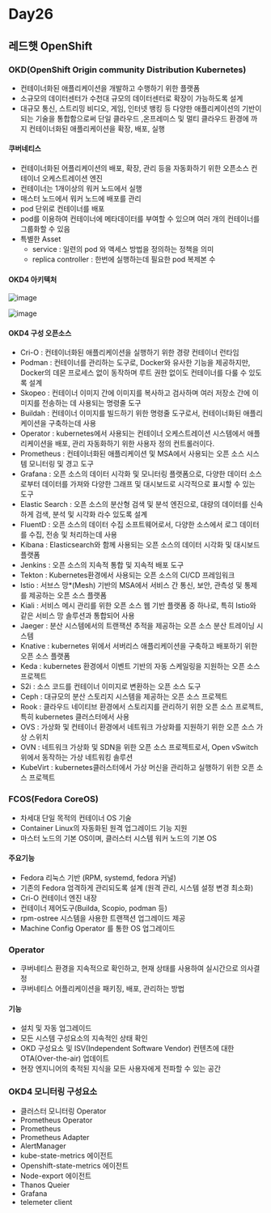 # Day26

## 레드햇 OpenShift

### OKD(OpenShift Origin community Distribution Kubernetes)
- 컨테이너화된 애플리케이션을 개발하고 수행하기 위한 플랫폼
- 소규모의 데이터센터가 수천대 규모의 데이터센터로 확장이 가능하도록 설계
- 대규모 통신, 스트리밍 비디오, 게임, 인터넷 뱅킹 등 다양한 애플리케이션의 기반이 되는 기술을 통합함으로써 단일 클라우드 ,온프레미스 및 멀티 클라우드 환경에 까지 컨테이너화된 애플리케이션을 확장, 배포, 실행

 #### 쿠버네티스

- 컨테이너화된 어플리케이션의 배포, 확장, 관리 등을 자동화하기 위한 오픈소스 컨테이너 오케스트레이션 엔진
- 컨테이너는 1개이상의 워커 노드에서 실행
- 매스터 노드에서 워커 노드에 배포를 관리
- pod 단위로 컨테이너를 배포
- pod를 이용하여 컨테이너에 메타데이터를 부여할 수 있으며 여러 개의 컨테이너를 그룹화할 수 있음
- 특별한 Asset
  - service : 일련의 pod 와 액세스 방법을 정의하는 정책을 의미
  - replica controller : 한번에 실행하는데 필요한 pod 복제본 수

#### OKD4 아키텍처
![image](https://github.com/JoEunSae/Metanet-Internship/assets/83803199/baed195d-5893-49bf-8314-81ec6c7597e6)

![image](https://github.com/JoEunSae/Metanet-Internship/assets/83803199/b56172ba-5a7b-415f-a427-2e201dd11476)

#### OKD4 구성 오픈소스
- Cri-O : 컨테이너화된 애플리케이션을 실행하기 위한 경량 컨테이너 런타임
- Podman : 컨테이너를 관리하는 도구로, Docker와 유사한 기능을 제공하지만, Docker의 데몬 프로세스 없이 동작하며 루트 권한 없이도 컨테이너를 다룰 수 있도록 설계
- Skopeo : 컨테이너 이미지 간에 이미지를 복사하고 검사하며 여러 저장소 간에 이미지를 전송하는 데 사용되는 명령줄 도구
- Buildah : 컨테이너 이미지를 빌드하기 위한 명령줄 도구로서, 컨테이너화된 애플리케이션을 구축하는데 사용
- Operator : kubernetes에서 사용되는 컨테이너 오케스트레이션 시스템에서 애플리케이션을 배포, 관리 자동화하기 위한 사용자 정의 컨트롤러이다.
- Prometheus : 컨테이너화된 애플리케이션 및 MSA에서 사용되는 오픈 소스 시스템 모니터링 및 경고 도구
- Grafana : 오픈 소스의 데이터 시각화 및 모니터링 플랫폼으로, 다양한 데이터 소스로부터 데이터를 가져와 다양한 그래프 및 대시보드로 시각적으로 표시할 수 있는 도구
- Elastic Search : 오픈 소스의 분산형 검색 및 분석 엔진으로, 대량의 데이터를 신속하게 검색, 분석 및 시각화 라수 있도록 설계
- FluentD : 오픈 소스의 데이터 수집 소프트웨어로서, 다양한 소스에서 로그 데이터를 수집, 전송 및 처리하는데 사용
- Kibana : Elasticsearch와 함께 사용되는 오픈 소스의 데이터 시각화 및 대시보드 플랫폼
- Jenkins : 오픈 소스의 지속적 통합 및 지속적 배포 도구
- Tekton : Kubernetes환경에서 사용되는 오픈 소스의 CI/CD 프레임워크
- Istio : 서브스 망*(Mesh) 기반의 MSA에서 서비스 간 통신, 보안, 관측성 및 통제를 제공하는 오픈 소스 플랫폼
- Kiali : 서비스 메시 관리를 위한 오픈 소스 웹 기반 플랫폼 중 하나로, 특히 Istio와 같은 서비스 망 솔루션과 통합되어 사용
- Jaeger : 분산 시스템에서의 트랜잭션 추적을 제공하는 오픈 소스 분산 트레이닝 시스템
- Knative : kubernetes 위에서 서버리스 애플리케이션을 구축하고 배포하기 위한 오픈 소스 플랫폼
- Keda : kubernetes 환경에서 이벤트 기반의 자동 스케일링을 지원하는 오픈 소스 프로젝트
- S2i : 소스 코드를 컨테이너 이미지로 변환하는 오픈 소스 도구
- Ceph : 대규모의 분산 스토리지 시스템을 제공하는 오픈 소스 프로젝트
- Rook : 클라우드 네이티브 환경에서 스토리지를 관리하기 위한 오픈 소스 프로젝트, 특히 kubernetes 클러스터에서 사용
- OVS : 가상화 및 컨테이너 환경에서 네트워크 가상화를 지원하기 위한 오픈 소스 가상 스위치
- OVN : 네트워크 가상화 및 SDN을 위한 오픈 소스 프로젝트로서, Open vSwitch위에서 동작하는 가상 네트워킹 솔루션
- KubeVirt : kubernetes클러스터에서 가상 머신을 관리하고 실행하기 위한 오픈 소스 프로젝트

### FCOS(Fedora CoreOS)
- 차세대 단일 목적의 컨테이너 OS 기술
- Container Linux의 자동화된 원격 업그레이드 기능 지원
- 마스터 노드의 기본 OS이며, 클러스터 시스템 워커 노드의 기본 OS

#### 주요기능
- Fedora 리눅스 기반 (RPM, systemd, fedora 커널)
- 기존의 Fedora 엄격하게 관리되도록 설계 (원격 관리, 시스템 설정 변경 최소화)
- Cri-O 컨테이너 엔진 내장
- 컨테이너 제어도구(Builda, Scopio, podman 등)
- rpm-ostree 시스템을 사용한 트랜잭션 업그레이드 제공
- Machine Config Operator 를 통한 OS 업그레이드

### Operator
- 쿠버네티스 환경을 지속적으로 확인하고, 현재 상태를 사용하여 실시간으로 의사결정
- 쿠버네티스 어플리케이션을 패키징, 배포, 관리하는 방법

#### 기능
- 설치 및 자동 업그레이드
- 모든 시스템 구성요소의 지속적인 상태 확인
- OKD 구성요소 및 ISV(Independent Software Vendor) 컨텐츠에 대한 OTA(Over-the-air) 업데이트
- 현장 엔지니어의 축적된 지식을 모든 사용자에게 전파할 수 있는 공간

### OKD4 모니터링 구성요소
- 클러스터 모니터링 Operator
- Prometheus Operator
- Prometheus
- Prometheus Adapter
- AlertManager
- kube-state-metrics 에이전트
- Openshift-state-metrics 에이전트
- Node-export 에이전트
- Thanos Queier
- Grafana
- telemeter client
